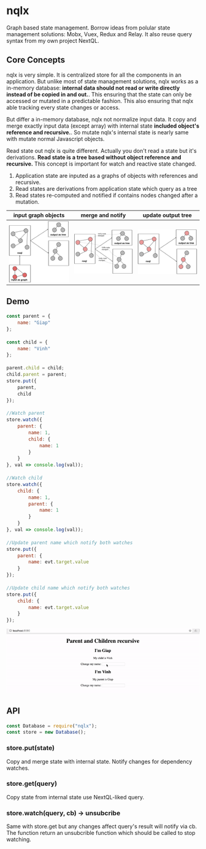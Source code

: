 # nqlx
Graph based state management. Borrow ideas from polular state management solutions: Mobx, Vuex, Redux and Relay. It also reuse query syntax from my own project NextQL.

## Core Concepts

nqlx is very simple. It is centralized store for all the components in an application. But unlike most of state management solutions, nqlx works as a in-memory database: **internal data should not read or write directly instead of be copied in and out.**. This ensuring that the state can only be accessed or mutated in a predictable fashion. This also ensuring that nqlx able tracking every state changes or access.

But differ a in-memory database, nqlx not normalize input data. It copy and merge exactly input data (except array) with internal state **included object's reference and recursive.**. So mutate nqlx's internal state is nearly same with mutate normal Javascript objects.

Read state out nqlx is quite different. Actually you don't read a state but it's derivations. **Read state is a tree based without object reference and recursive.** This concept is important for watch and reactive state changed.

1. Application state are inputed as a graphs of objects with references and recursive.
2. Read states are derivations from application state which query as a tree 
3. Read states re-computed and notified if contains nodes changed after a mutation.

|input graph objects| merge and notify| update output tree|
| ------------- | ------------- | ---- |
| <img src="images/nxql1.png" width="300">  | <img src="images/nxql2.png" width="300">  |<img src="images/nxql3.png" width="300"> |

## Demo
```js
const parent = {
	name: "Giap"
};

const child = {
	name: "Vinh"
};

parent.child = child;
child.parent = parent;
store.put({
	parent,
	child
});

//Watch parent
store.watch({ 
	parent: {
		name: 1,
		child: {
			name: 1
		}
	}
}, val => console.log(val));

//Watch child
store.watch({ 
	child: {
		name: 1,
		parent: {
			name: 1
		}
	}
}, val => console.log(val));

//Update parent name which notify both watches
store.put({
	parent: {
		name: evt.target.value
	}
});

//Update child name which notify both watches
store.put({
	child: {
		name: evt.target.value
	}
});

```

<img src="images/nxql-demo2.gif">


## API
```js
const Database = require("nqlx");
const store = new Database();
```

### store.put(state)
Copy and merge state with internal state. Notify changes for dependency watches.

### store.get(query)
Copy state from internal state use NextQL-liked query.

### store.watch(query, cb) -> unsubcribe
Same with store.get but any changes affect query's result will notify via cb. The function return an unsubcrible function which should be called to stop watching.


